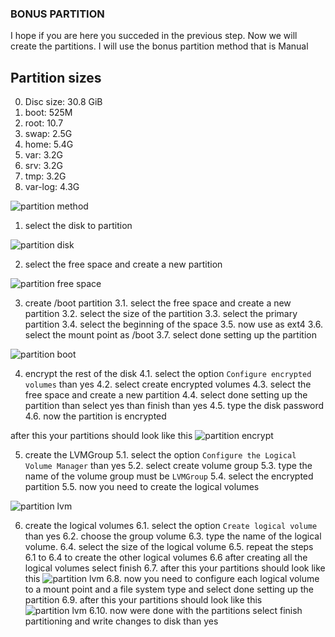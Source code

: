 ### BONUS PARTITION

I hope if you are here you succeded in the previous step. Now we will create the partitions. I will use the bonus partition method that is Manual

## Partition sizes

0. Disc size: 30.8 GiB
1. boot: 525M
2. root: 10.7
3. swap: 2.5G
4. home: 5.4G
5. var: 3.2G
6. srv: 3.2G
7. tmp: 3.2G
8. var-log: 4.3G

![partition method](./imgs/02.png)

1. select the disk to partition

![partition disk](./imgs/03.png)

2. select the free space and create a new partition

![partition free space](./imgs/04.png)

3. create /boot partition
   3.1. select the free space and create a new partition
   3.2. select the size of the partition
   3.3. select the primary partition
   3.4. select the beginning of the space
   3.5. now use as ext4
   3.6. select the mount point as /boot
   3.7. select done setting up the partition

![partition boot](./imgs/05.png)

4. encrypt the rest of the disk
   4.1. select the option `Configure encrypted volumes` than yes
   4.2. select create encrypted volumes
   4.3. select the free space and create a new partition
   4.4. select done setting up the partition than select yes than finish than yes
   4.5. type the disk password
   4.6. now the partition is encrypted

after this your partitions should look like this
![partition encrypt](./imgs/06.png)

5. create the LVMGroup
   5.1. select the option `Configure the Logical Volume Manager` than yes
   5.2. select create volume group
   5.3. type the name of the volume group must be `LVMGroup`
   5.4. select the encrypted partition
   5.5. now you need to create the logical volumes

![partition lvm](./imgs/07.png)

6. create the logical volumes
   6.1. select the option `Create logical volume` than yes
   6.2. choose the group volume
   6.3. type the name of the logical volume.
   6.4. select the size of the logical volume
   6.5. repeat the steps 6.1 to 6.4 to create the other logical volumes
   6.6 after creating all the logical volumes select finish
   6.7. after this your partitions should look like this
   ![partition lvm](./imgs/08.png)
   6.8. now you need to configure each logical volume to a mount point and a file system type and select done setting up the partition
   6.9. after this your partitions should look like this
   ![partition lvm](./imgs/09.png)
   6.10. now were done with the partitions select finish partitioning and write changes to disk than yes
